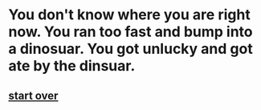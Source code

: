 # You don't know where you are right now. You ran too fast and bump into a dinosuar. You got unlucky and got ate by the dinsuar.

## [start over](../../../year/home.md)